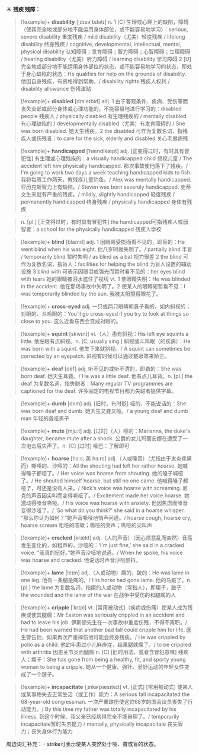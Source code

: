 ☀ <span class="category">**残疾 残障：**</span>
>[!example]+ <span class="vocabulary">**disability**</span> [͵dɪsə'bɪlətɪ] 
> <span class="definition">n. 1 [C] 生理或心理上的缺陷，障碍（使其完全地或部分地不能运用身体部位，或不能容易地学习）：</span>serious, severe disability 重度残疾 / mild disability（尤美）轻度残疾 / lifelong disability 终身残疾 / cognitive, developmental, intellectual, mental, physical disability 认知障碍；发育障碍；智力障碍；心智障碍；生理障碍 / hearing disability（尤美）听力障碍 / learning disability 学习障碍 <span class="definition">2 [U] 完全地或部分地不能运用身体部位的状态，或不能容易地学习的状态，即处于身心缺陷的状态：</span>He qualifies for help on the grounds of disability. 他因自身残疾，有资格得到帮助。/ disability rights 残疾人权利 / disability allowance 伤残津贴

>[!example]+ <span class="vocabulary">**disabled**</span> [dɪs'eɪbld] 
> <span class="definition">adj. 1 由于客观条件、疾病、受伤等而丧失全部或部分身体或心理功能的，不能容易地进行学习的：</span>disabled people 残疾人 / physically disabled 有生理残疾的 / mentally disabled 有心理缺陷的 / developmentally disabled（尤美）有发育障碍的 / She was born disabled. 她天生残疾。<span class="definition">2 the disabled 可作为复数名词，指残疾人或伤残者：</span>to care for the sick, elderly and disabled 关心老弱病残
           
>[!example]+ <span class="vocabulary">**handicapped**</span> [ˈhændikæpt]
> <span class="definition">adj. [正变得过时，有时具有冒犯性] 有生理或心理残疾的：</span>a visually handicapped child 弱视儿童 / The accident left him physically handicapped. 那次事故使他落下了残疾。/ I'm going to work two days a week teaching handicapped kids to fish. 我将每周工作两天，教残疾儿童钓鱼。/ Alex was mentally handicapped. 亚历克斯智力上有缺陷。/ Steven was born severely handicapped. 史蒂文生来就有严重的残疾。/ mildly, slightly handicapped 轻度残疾 / permanently handicapped 终身残疾 / physically handicapped 身体有残疾

> <span class="definition">n. [pl.] [正变得过时，有时具有冒犯性] the handicapped可指残疾人或弱智者：</span>a school for the physically handicapped 残疾人学校

>[!example]+ <span class="vocabulary">**blind**</span> [blaɪnd] 
> <span class="definition">adj. 1 因眼睛受损而看不见的，即盲的：</span>He went blind when his was eight. 他八岁时就失明了。/ partially blind 半盲 / temporarily blind 暂时失明 / as blind as a bat 视力很差 <span class="definition">2 the blind 可作为复数名词，指盲人：</span>facilities for helping the blind 为盲人设置的辅助设施 <span class="definition">3 blind with 可表示因眼泪或强光而暂时看不见的：</span>her eyes blind with tears 她的眼睛被泪水遮住了视线 <span class="definition">vt. 1 使眼睛失明：</span>He was blinded in the accident. 他在那场事故中失明了。<span class="definition">2 使某人的眼睛短暂看不见：</span>I was temporarily blinded by the sun. 我被太阳照得眼花了。
       
>[!example]+ <span class="vocabulary">**cross-eyed**</span>
> <span class="definition">adj. 一只或两只眼睛朝鼻子看的，如内斜视的；对眼的、斗鸡眼的：</span>You'll go cross-eyed if you try to look at things so close to you. 这么近看东西会变成对眼的。

>[!example]+ <span class="vocabulary">**squint**</span> [skwɪnt]
> <span class="definition">vi.（人）患有斜视：</span>His left eye squints a little. 他左眼有点斜视。<span class="definition">n. [C, usually sing.] 斜视或斗鸡眼（的疾病）：</span>He was born with a squint. 他生下来就斜视。/ A squint can sometimes be corrected by an eyepatch. 斜视有时候可以通过戴眼罩来矫正。

>[!example]+ <span class="vocabulary">**deaf**</span> [def] 
> <span class="definition">adj. 听不见的或听不清的，即聋的：</span>She was born deaf. 她天生耳聋。/ He was a little deaf. 他有点儿耳背。<span class="definition">n. [pl.] the deaf 为复数名词，指失聪者：</span>Many regular TV programmes are captioned for the deaf. 许多固定的电视节目都为失聪者提供字幕。
           
>[!example]+ <span class="vocabulary">**dumb**</span> [dʌm]
> <span class="definition">adj. [旧时，有时贬] 哑的、不能说话的：</span>She was born deaf and dumb. 她天生又聋又哑。/ a young deaf and dumb man 年轻的聋哑男子
                      
>[!example]+ <span class="vocabulary">**mute**</span> [mju:t] 
> <span class="definition">adj. [过时]（人）哑的：</span>Marianna, the duke's daughter, became mute after a shock. 公爵的女儿玛丽安娜在遭受了一次电击后失声了。<span class="definition">n. [C] [过时] 哑巴：</span>了解即可

>[!example]+ <span class="vocabulary">**hoarse**</span> [hɔ:s; 美 hɔ:rs]
> <span class="definition">adj.（人或嗓音）（尤指由于发炎疼痛而）嘶哑的、沙哑的：</span>All the shouting had left her rather hoarse. 她喊得嗓子都哑了。/ Her voice was hoarse from shouting. 她的嗓子喊哑了。/ He shouted himself hoarse, but still no one came. 他喊得嗓子都哑了，可还是没有人来。/ Nick's voice was hoarse with screaming. 尼克的声音因尖叫而变得嘶哑了。/ Excitement made her voice hoarse. 她激动得嗓音嘶哑。/ His voice was hoarse with anxiety. 他因焦虑而嗓音变得沙哑了。/ 'So what do you think?' she said in a hoarse whisper. “那么你认为如何？”她声音嘶哑地悄声问道。/ hoarse cough, hoarse cry, hoarse scream 粗哑的咳嗽；嘶哑的哭声；嘶哑的尖叫声
           
>[!example]+ <span class="vocabulary">**cracked**</span> [krækt]
> <span class="definition">adj.（人的声音）（因心烦意乱而突然）音高发生变化的，如粗声的，沙哑的：</span>‘I'm just fine,’ she said in a cracked voice. “我真的挺好。”她声音沙哑地说道。/ When he spoke, his voice was hoarse and cracked. 他说话时声音沙哑颤抖。

>[!example]+ <span class="vocabulary">**lame**</span> [leɪm] 
> <span class="definition">adj.（人或动物）瘸的，跛的：</span>He was lame in one leg. 他有一条腿是瘸的。/ His horse had gone lame. 他的马跛了。<span class="definition">n. [pl.] the lame 为复数名词，指瘸的人或动物（常指人），即瘸子，跛子：</span>the wounded and the lame of the war 在战争中受伤的和腿瘸的人
           
>[!example]+ <span class="vocabulary">**cripple**</span> [ˈkrɪpl]
> <span class="definition">vt. [常用被动式]（疾病或伤痛）使某人成为残疾或使其腿瘸：</span>Mr Easton was seriously crippled in an accident and had to leave his job. 伊斯顿先生在一次事故中重度伤残，不得不离职。/ He had been warned that another bad fall could cripple him for life. 医生警告他，如果再次严重摔伤他可能会终身残疾。/ He was crippled by polio as a child. 他幼年患过小儿麻痹症，结果腿就瘸了。/ to be crippled with arthritis 因患关节炎而腿瘸 <span class="definition">n. [C] [旧时用法，或者含冒犯意味] 残疾人；瘸子：</span>She has gone from being a healthy, fit, and sporty young woman to being a cripple. 她从一个健康、强壮、爱好运动的年轻女性变成了一个跛子。
           
>[!example]+ <span class="vocabulary">**incapacitate**</span> [ˌɪnkəˈpæsɪteɪt]
> <span class="definition">vt. [正式] [常用被动式] 使某人或某事物失去正常生活（或工作）能力：</span>A serious fall incapacitated the 68-year-old congressman. 一次严重跌伤使这位68岁的国会议员丧失了行动能力。/ By this time my father was totally incapacitated by his illness. 到这个时候、我父亲已经病得完全不能自理了。/ temporarily incapacitate暂时失去能力 / mentally, physically incapacitate 丧失智力；丧失身体行为能力

周边词汇补充：
· strike可表示使某人突然处于哑、聋或盲的状态。

